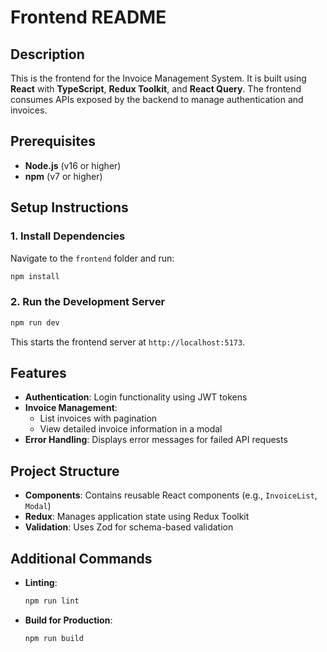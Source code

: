 # Frontend README

## Description
This is the frontend for the Invoice Management System. It is built using **React** with **TypeScript**, **Redux Toolkit**, and **React Query**. The frontend consumes APIs exposed by the backend to manage authentication and invoices.

## Prerequisites
- **Node.js** (v16 or higher)
- **npm** (v7 or higher)

## Setup Instructions

### 1. Install Dependencies
Navigate to the `frontend` folder and run:
```bash
npm install
```

### 2. Run the Development Server
```bash
npm run dev
```
This starts the frontend server at `http://localhost:5173`.


## Features
- **Authentication**: Login functionality using JWT tokens
- **Invoice Management**:
  - List invoices with pagination
  - View detailed invoice information in a modal
- **Error Handling**: Displays error messages for failed API requests

## Project Structure
- **Components**: Contains reusable React components (e.g., `InvoiceList`, `Modal`)
- **Redux**: Manages application state using Redux Toolkit
- **Validation**: Uses Zod for schema-based validation

## Additional Commands
- **Linting**:
  ```bash
  npm run lint
  ```
- **Build for Production**:
  ```bash
  npm run build
  ```



